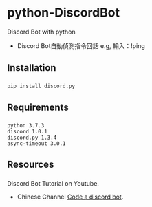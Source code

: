 # python-DiscordBot
Discord Bot with python
* Discord Bot自動偵測指令回話 e.g, 輸入：!ping

## Installation
###
```
pip install discord.py
```

## Requirements
###
```
python 3.7.3
discord 1.0.1
discord.py 1.3.4
async-timeout 3.0.1
```

## Resources
###
Discord Bot Tutorial on Youtube.
* Chinese Channel [Code a discord bot](https://www.youtube.com/watch?v=odIQEJW0m1M&list=PLSCgthA1Anif1w6mKM3O6xlBGGypXtrtN&index=1).
